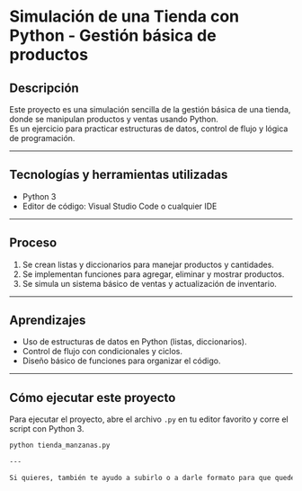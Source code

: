 # Simulación de una Tienda con Python - Gestión básica de productos

## Descripción

Este proyecto es una simulación sencilla de la gestión básica de una tienda, donde se manipulan productos y ventas usando Python.  
Es un ejercicio para practicar estructuras de datos, control de flujo y lógica de programación.

---

## Tecnologías y herramientas utilizadas

- Python 3  
- Editor de código: Visual Studio Code o cualquier IDE  

---

## Proceso

1. Se crean listas y diccionarios para manejar productos y cantidades.  
2. Se implementan funciones para agregar, eliminar y mostrar productos.  
3. Se simula un sistema básico de ventas y actualización de inventario.

---

## Aprendizajes

- Uso de estructuras de datos en Python (listas, diccionarios).  
- Control de flujo con condicionales y ciclos.  
- Diseño básico de funciones para organizar el código.

---

## Cómo ejecutar este proyecto

Para ejecutar el proyecto, abre el archivo `.py` en tu editor favorito y corre el script con Python 3.

```bash
python tienda_manzanas.py

---

Si quieres, también te ayudo a subirlo o a darle formato para que quede listo. ¿Quieres?
